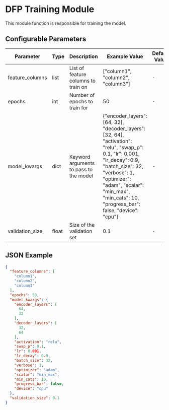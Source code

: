 <!--
SPDX-FileCopyrightText: Copyright (c) 2022-2023, NVIDIA CORPORATION & AFFILIATES. All rights reserved.
SPDX-License-Identifier: Apache-2.0

Licensed under the Apache License, Version 2.0 (the "License");
you may not use this file except in compliance with the License.
You may obtain a copy of the License at

http://www.apache.org/licenses/LICENSE-2.0

Unless required by applicable law or agreed to in writing, software
distributed under the License is distributed on an "AS IS" BASIS,
WITHOUT WARRANTIES OR CONDITIONS OF ANY KIND, either express or implied.
See the License for the specific language governing permissions and
limitations under the License.
-->

# DFP Training Module

This module function is responsible for training the model.

## Configurable Parameters

| Parameter       | Type  | Description                            | Example Value                                                                                                                                                                                                                                                 | Default Value |
|-----------------|-------|----------------------------------------|---------------------------------------------------------------------------------------------------------------------------------------------------------------------------------------------------------------------------------------------------------------|---------------|
| feature_columns | list  | List of feature columns to train on    | ["column1", "column2", "column3"]                                                                                                                                                                                                                             | `-`           |
| epochs          | int   | Number of epochs to train for          | 50                                                                                                                                                                                                                                                            | `-`           |
| model_kwargs    | dict  | Keyword arguments to pass to the model | {"encoder_layers": [64, 32], "decoder_layers": [32, 64], "activation": "relu", "swap_p": 0.1, "lr": 0.001, "lr_decay": 0.9, "batch_size": 32, "verbose": 1, "optimizer": "adam", "scalar": "min_max", "min_cats": 10, "progress_bar": false, "device": "cpu"} | -             |
| validation_size | float | Size of the validation set             | 0.1                                                                                                                                                                                                                                                           | `-`           |

## JSON Example

```json
{
  "feature_columns": [
    "column1",
    "column2",
    "column3"
  ],
  "epochs": 50,
  "model_kwargs": {
    "encoder_layers": [
      64,
      32
    ],
    "decoder_layers": [
      32,
      64
    ],
    "activation": "relu",
    "swap_p": 0.1,
    "lr": 0.001,
    "lr_decay": 0.9,
    "batch_size": 32,
    "verbose": 1,
    "optimizer": "adam",
    "scalar": "min_max",
    "min_cats": 10,
    "progress_bar": false,
    "device": "cpu"
  },
  "validation_size": 0.1
}
```
